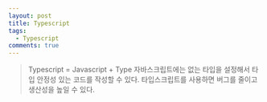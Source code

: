 ```yaml
---
layout: post
title: Typescript
tags:
  - Typescript
comments: true
---
```


> Typescript = Javascript + Type
> 자바스크립트에는 없는 타입을 설정해서 타입 안정성 있는 코드를 작성할 수 있다.
> 타입스크립트를 사용하면 버그를 줄이고 생산성을 높일 수 있다.